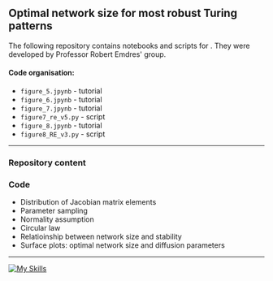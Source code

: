 ## Optimal network size for most robust Turing patterns 

The following repository contains notebooks and scripts for . They were developed by Professor Robert Emdres' group. 

#### Code organisation: 
- `figure_5.jpynb` - tutorial
- `figure_6.jpynb` - tutorial
- `figure_7.jpynb` - tutorial
- `figure7_re_v5.py` - script
- `figure_8.jpynb` - tutorial
- `figure8_RE_v3.py` - script

***

### Repository content

### Code
- Distribution of Jacobian matrix elements
- Parameter sampling
- Normality assumption
- Circular law
- Relatioinship between network size and stability
- Surface plots: optimal network size and diffusion parameters
  
---
[![My Skills](https://skillicons.dev/icons?i=py)](https://skillicons.dev)

